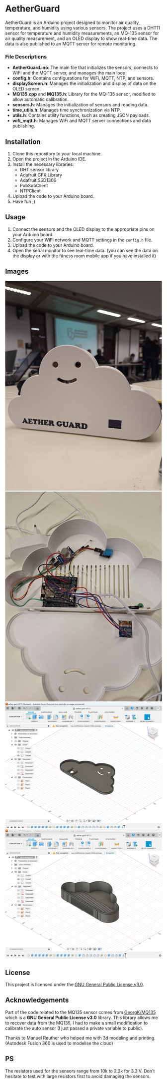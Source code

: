 # AetherGuard

AetherGuard is an Arduino project designed to monitor air quality, temperature, and humidity using various sensors. The project uses a DHT11 sensor for temperature and humidity measurements, an MQ-135 sensor for air quality measurement, and an OLED display to show real-time data. The data is also published to an MQTT server for remote monitoring.

### File Descriptions

- **AetherGuard.ino**: The main file that initializes the sensors, connects to WiFi and the MQTT server, and manages the main loop.
- **config.h**: Contains configurations for WiFi, MQTT, NTP, and sensors.
- **displayScreen.h**: Manages the initialization and display of data on the OLED screen.
- **MQ135.cpp** and **MQ135.h**: Library for the MQ-135 sensor, modified to allow automatic calibration.
- **sensors.h**: Manages the initialization of sensors and reading data.
- **time_utils.h**: Manages time synchronization via NTP.
- **utils.h**: Contains utility functions, such as creating JSON payloads.
- **wifi_mqtt.h**: Manages WiFi and MQTT server connections and data publishing.

## Installation

1. Clone this repository to your local machine.
2. Open the project in the Arduino IDE.
3. Install the necessary libraries:
   - DHT sensor library
   - Adafruit GFX Library
   - Adafruit SSD1306
   - PubSubClient
   - NTPClient
4. Upload the code to your Arduino board.
5. Have fun ;)

## Usage

1. Connect the sensors and the OLED display to the appropriate pins on your Arduino board.
2. Configure your WiFi network and MQTT settings in the `config.h` file.
3. Upload the code to your Arduino board.
4. Open the serial monitor to see real-time data. (you can see the data on the display or with the fitness room mobile app if you have installed it)

## Images

![AetherGuard container](Images/Container.jpg)
![Inside the conatainer](Images/InsideContainer.jpg)
![modelisation1](Images/modelisation1.png)
![modelisation2](Images/modelisation2.png)

## License

This project is licensed under the [GNU General Public License v3.0](LICENSE).

## Acknowledgements

Part of the code related to the MQ135 sensor comes from [GeorgK/MQ135](https://github.com/GeorgK/MQ135/tree/master) which is a **GNU General Public License v3.0** library. This library allows me to recover data from the MQ135, I had to make a small modification to calibrate the auto sensor (I just passed a private variable to public).

Thanks to Manuel Reuther who helped me with 3d modeling and printing. (Autodesk Fusion 360 is used to modelise the cloud)

## PS

The resistors used for the sensors range from 10k to 2.2k for 3.3 V. Don't hesitate to test with large resistors first to avoid damaging the sensors.
